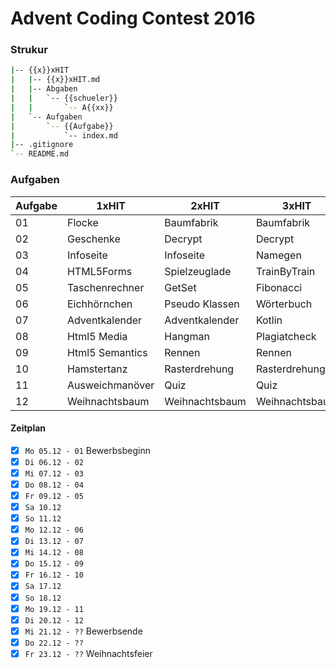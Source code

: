 # Advent Coding Contest 2016

### Strukur
``` bash
|-- {{x}}xHIT
|   |-- {{x}}xHIT.md
|   |-- Abgaben
|   |   `-- {{schueler}}
|   |       `-- A{{xx}}
|   `-- Aufgaben
|       `-- {{Aufgabe}}
|           `-- index.md
|-- .gitignore
`-- README.md
```

### Aufgaben
Aufgabe | 1xHIT | 2xHIT | 3xHIT | 4xHIT | 5xHIT 
--------|-------|-------|-------|-------|-------
01      | Flocke | Baumfabrik | Baumfabrik | Geschenkfabrik | Geschenkfabrik
02      | Geschenke | Decrypt | Decrypt | Decrypt | Decrypt
03      | Infoseite | Infoseite | Namegen | Namegen | Namegen
04      | HTML5Forms | Spielzeuglade | TrainByTrain | MDtoHTML | MDtoHTML
05      | Taschenrechner | GetSet | Fibonacci | Crawler | Crawler
06      | Eichhörnchen | Pseudo Klassen | Wörterbuch | Wörterbuch | Wörterbuch
07      | Adventkalender | Adventkalender | Kotlin | Kotlin | Kotlin
08      | Html5 Media | Hangman | Plagiatcheck | Plagiatcheck | Plagiatcheck
09      | Html5 Semantics | Rennen | Rennen | Rennen | Rennen
10      | Hamstertanz | Rasterdrehung | Rasterdrehung | Tic Tac Toe | Tic Tac Toe
11      | Ausweichmanöver | Quiz | Quiz | Quiz | Quiz
12      | Weihnachtsbaum | Weihnachtsbaum | Weihnachtsbaum | Weihnachtsbaum | Weihnachtsbaum

#### Zeitplan
- [x] `Mo 05.12 - 01`   Bewerbsbeginn
- [x] `Di 06.12 - 02`
- [x] `Mi 07.12 - 03`
- [x] `Do 08.12 - 04`
- [x] `Fr 09.12 - 05`
- [x] `Sa 10.12`
- [x] `So 11.12`
- [x] `Mo 12.12 - 06`
- [x] `Di 13.12 - 07`
- [x] `Mi 14.12 - 08`
- [x] `Do 15.12 - 09`
- [x] `Fr 16.12 - 10`
- [x] `Sa 17.12`
- [x] `So 18.12`
- [x] `Mo 19.12 - 11`
- [x] `Di 20.12 - 12`
- [x] `Mi 21.12 - ??`   Bewerbsende
- [x] `Do 22.12 - ??`
- [x] `Fr 23.12 - ??` 	Weihnachtsfeier
